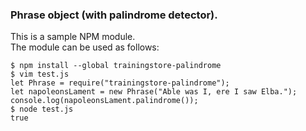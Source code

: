 ### Phrase object (with palindrome detector).  
This is a sample NPM module.   
The module can be used as follows:
```
$ npm install --global trainingstore-palindrome
$ vim test.js
let Phrase = require("trainingstore-palindrome");
let napoleonsLament = new Phrase("Able was I, ere I saw Elba.");
console.log(napoleonsLament.palindrome());
$ node test.js
true
```
